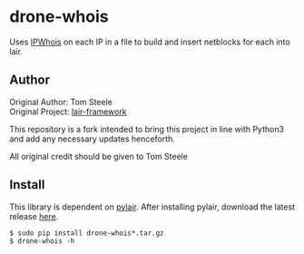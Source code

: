 # drone-whois

Uses [IPWhois](https://github.com/secynic/ipwhois) on each IP in a file to build and insert netblocks for each into lair.

## Author
Original Author: Tom Steele  
Original Project: [lair-framework](https://github.com/lair-framework/drone-whois)

This repository is a fork intended to bring this project in line with Python3 and add any necessary updates henceforth.

All original credit should be given to Tom Steele


## Install
This library is dependent on [pylair](https://github.com/lair-framework/pylair). After installing pylair, download the latest release [here](https://github.com/x-a-n-d-e-r-k/drone-whois/releases/latest).
```
$ sudo pip install drone-whois*.tar.gz
$ drone-whois -h
```
